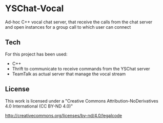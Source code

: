 # YSChat-Vocal

Ad-hoc C++ vocal chat server, that receive the calls from the chat server
and open instances for a group call to which user can connect

## Tech

For this project has been used:

- C++
- Thrift to communicate to receive commands from the YSChat server
- TeamTalk as actual server that manage the vocal stream

## License

This work is licensed under a "Creative Commons Attribution-NoDerivatives 4.0 International (CC BY-ND 4.0)" 

http://creativecommons.org/licenses/by-nd/4.0/legalcode

